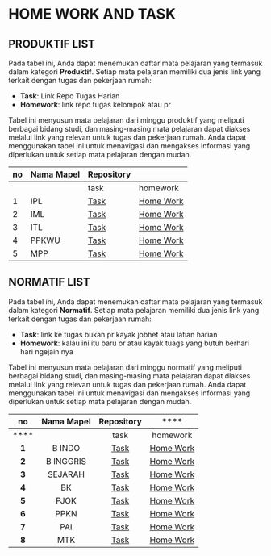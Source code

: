# HOME WORK AND TASK

## PRODUKTIF LIST

Pada tabel ini, Anda dapat menemukan daftar mata pelajaran yang termasuk dalam kategori **Produktif**. Setiap mata pelajaran memiliki dua jenis link yang terkait dengan tugas dan pekerjaan rumah:

- **Task**: Link Repo Tugas Harian
- **Homework**: link repo tugas kelompok atau pr

Tabel ini menyusun mata pelajaran dari minggu produktif yang meliputi berbagai bidang studi, dan masing-masing mata pelajaran dapat diakses melalui link yang relevan untuk tugas dan pekerjaan rumah. Anda dapat menggunakan tabel ini untuk menavigasi dan mengakses informasi yang diperlukan untuk setiap mata pelajaran dengan mudah.

| no | Nama Mapel | Repository |  |
|---|---|---|---|
|  |  | task | homework |
| 1 | IPL | [Task](https://github.com/ridwan-arch-v/ridwankhafidi/tree/main/docs/schoool/Task/produktif) | [Home Work](https://github.com/ridwan-arch-v/ridwankhafidi/tree/main/docs/schoool/homeWork/produktif) |
| 2 | IML | [Task](https://github.com/ridwan-arch-v/ridwankhafidi/tree/main/docs/schoool/Task/produktif) | [Home Work](https://github.com/ridwan-arch-v/ridwankhafidi/tree/main/docs/schoool/homeWork/produktif) |
| 3 | ITL | [Task](https://github.com/ridwan-arch-v/ridwankhafidi/tree/main/docs/schoool/Task/produktif) | [Home Work](https://github.com/ridwan-arch-v/ridwankhafidi/tree/main/docs/schoool/homeWork/produktif) |
| 4 | PPKWU | [Task](https://github.com/ridwan-arch-v/ridwankhafidi/tree/main/docs/schoool/Task/produktif) | [Home Work](https://github.com/ridwan-arch-v/ridwankhafidi/tree/main/docs/schoool/homeWork/produktif) |
| 5 | MPP | [Task](https://github.com/ridwan-arch-v/ridwankhafidi/tree/main/docs/schoool/Task/produktif) | [Home Work](https://github.com/ridwan-arch-v/ridwankhafidi/tree/main/docs/schoool/homeWork/produktif) |

## NORMATIF LIST

Pada tabel ini, Anda dapat menemukan daftar mata pelajaran yang termasuk dalam kategori **Normatif**. Setiap mata pelajaran memiliki dua jenis link yang terkait dengan tugas dan pekerjaan rumah:

- **Task**: link ke tugas bukan pr kayak jobhet atau latian harian
- **Homework**: kalau ini itu baru or atau kayak tuags yang butuh berhari hari ngejain nya

Tabel ini menyusun mata pelajaran dari minggu normatif yang meliputi berbagai bidang studi, dan masing-masing mata pelajaran dapat diakses melalui link yang relevan untuk tugas dan pekerjaan rumah. Anda dapat menggunakan tabel ini untuk menavigasi dan mengakses informasi yang diperlukan untuk setiap mata pelajaran dengan mudah.

|  **no**  | **Nama Mapel** |                                     **Repository**                                     |                                          \*\*\*\*                                          |
| :------: | :------------: | :------------------------------------------------------------------------------------: | :----------------------------------------------------------------------------------------: |
| \*\*\*\* |                |                                          task                                          |                                          homework                                          |
|  **1**   |     B INDO     | [Task](https://github.com/ridwan-arch-v/ridwankhafidi/tree/main/docs/schoool/homeWork/normatif) | [Home Work](https://github\.com/ridwan\-arch\-v/ridwankhafidi/tree/main/docs/schoool/homeWork/normatif) |
|  **2**   |   B INGGRIS    | [Task](https://github.com/ridwan-arch-v/ridwankhafidi/tree/main/docs/schoool/homeWork/normatif) | [Home Work](https://github\.com/ridwan\-arch\-v/ridwankhafidi/tree/main/docs/schoool/homeWork/normatif) |
|  **3**   |    SEJARAH     | [Task](https://github.com/ridwan-arch-v/ridwankhafidi/tree/main/docs/schoool/homeWork/normatif) | [Home Work](https://github\.com/ridwan\-arch\-v/ridwankhafidi/tree/main/docs/schoool/homeWork/normatif) |
|  **4**   |       BK       | [Task](https://github.com/ridwan-arch-v/ridwankhafidi/tree/main/docs/schoool/homeWork/normatif) | [Home Work](https://github\.com/ridwan\-arch\-v/ridwankhafidi/tree/main/docs/schoool/homeWork/normatif) |
|  **5**   |      PJOK      | [Task](https://github.com/ridwan-arch-v/ridwankhafidi/tree/main/docs/schoool/homeWork/normatif) | [Home Work](https://github\.com/ridwan\-arch\-v/ridwankhafidi/tree/main/docs/schoool/homeWork/normatif) |
|  **6**   |      PPKN      | [Task](https://github.com/ridwan-arch-v/ridwankhafidi/tree/main/docs/schoool/homeWork/normatif) | [Home Work](https://github\.com/ridwan\-arch\-v/ridwankhafidi/tree/main/docs/schoool/homeWork/normatif) |
|  **7**   |      PAI       | [Task](https://github.com/ridwan-arch-v/ridwankhafidi/tree/main/docs/schoool/homeWork/normatif) | [Home Work](https://github\.com/ridwan\-arch\-v/ridwankhafidi/tree/main/docs/schoool/homeWork/normatif) |
|  **8**   |      MTK       | [Task](https://github.com/ridwan-arch-v/ridwankhafidi/tree/main/docs/schoool/homeWork/normatif) | [Home Work](https://github\.com/ridwan\-arch\-v/ridwankhafidi/tree/main/docs/schoool/homeWork/normatif) |
